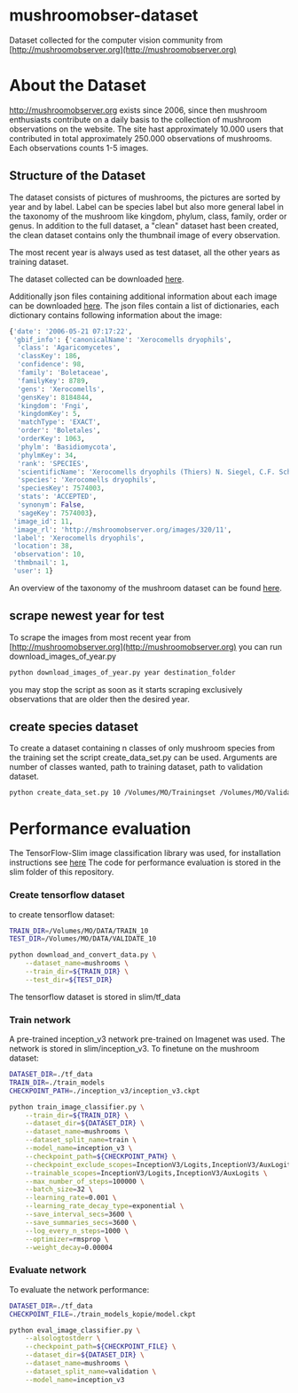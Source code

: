 # mushroomobser-dataset
Dataset collected for the computer vision community from [http://mushroomobserver.org](http://mushroomobserver.org)

# About the Dataset

http://mushroomobserver.org exists since 2006, since then mushroom enthusiasts contribute on a daily basis to the collection of mushroom observations on the website. The site hast approximately 10.000 users that contributed in total approximately 250.000 observations of mushrooms. Each observations counts 1-5 images. 

## Structure of the Dataset
The dataset consists of pictures of mushrooms, the pictures are sorted by year and by label. Label can be species label but also more general label in the taxonomy of the mushroom like kingdom, phylum, class, family, order or genus. 
In addition to the full dataset, a "clean" dataset hast been created, the clean dataset contains only the thumbnail image of every observation.

The most recent year is always used as test dataset, all the other years as training dataset.

The dataset collected can be downloaded [here](https://www.google.com).

Additionally json files containing additional information about each image can be downloaded [here](https://www.google.com). The json files contain a list of dictionaries, each dictionary contains following information about the image:
```python
{'date': '2006-05-21 07:17:22',
 'gbif_info': {'canonicalName': 'Xerocomells dryophils',
  'class': 'Agaricomycetes',
  'classKey': 186,
  'confidence': 98,
  'family': 'Boletaceae',
  'familyKey': 8789,
  'gens': 'Xerocomells',
  'gensKey': 8184844,
  'kingdom': 'Fngi',
  'kingdomKey': 5,
  'matchType': 'EXACT',
  'order': 'Boletales',
  'orderKey': 1063,
  'phylm': 'Basidiomycota',
  'phylmKey': 34,
  'rank': 'SPECIES',
  'scientificName': 'Xerocomells dryophils (Thiers) N. Siegel, C.F. Schwarz & J.L. Frank, 2014',
  'species': 'Xerocomells dryophils',
  'speciesKey': 7574003,
  'stats': 'ACCEPTED',
  'synonym': False,
  'sageKey': 7574003},
 'image_id': 11,
 'image_rl': 'http://mshroomobserver.org/images/320/11',
 'label': 'Xerocomells dryophils',
 'location': 38,
 'observation': 10,
 'thmbnail': 1,
 'user': 1}
```

An overview of the taxonomy of the mushroom dataset can be found [here](https://www.google.com).

## scrape newest year for test
To scrape the images from most recent year from [http://mushroomobserver.org](http://mushroomobserver.org) you can run download_images_of_year.py
```bash
python download_images_of_year.py year destination_folder
```
you may stop the script as soon as it starts scraping exclusively observations that are older then the desired year.

## create species dataset 

To create a dataset containing n classes of only mushroom species from the training set the script create_data_set.py can be used. Arguments are number of classes wanted, path to training dataset, path to validation dataset.
```bash
python create_data_set.py 10 /Volumes/MO/Trainingset /Volumes/MO/Validationset
```

# Performance evaluation
The TensorFlow-Slim image classification library was used, for installation instructions see [here](https://github.com/tensorflow/models/tree/master/slim)
The code for performance evaluation is stored in the slim folder of this repository. 

### Create tensorflow dataset
to create tensorflow dataset:
```bash
TRAIN_DIR=/Volumes/MO/DATA/TRAIN_10
TEST_DIR=/Volumes/MO/DATA/VALIDATE_10

python download_and_convert_data.py \
    --dataset_name=mushrooms \
    --train_dir=${TRAIN_DIR} \
    --test_dir=${TEST_DIR}
```
The tensorflow dataset is stored in slim/tf_data

### Train network

A pre-trained inception_v3 network pre-trained on Imagenet was used. The network is stored in slim/inception_v3. To finetune on the mushroom dataset:

```bash
DATASET_DIR=./tf_data
TRAIN_DIR=./train_models
CHECKPOINT_PATH=./inception_v3/inception_v3.ckpt

python train_image_classifier.py \
    --train_dir=${TRAIN_DIR} \
    --dataset_dir=${DATASET_DIR} \
    --dataset_name=mushrooms \
    --dataset_split_name=train \
    --model_name=inception_v3 \
    --checkpoint_path=${CHECKPOINT_PATH} \
    --checkpoint_exclude_scopes=InceptionV3/Logits,InceptionV3/AuxLogits \
    --trainable_scopes=InceptionV3/Logits,InceptionV3/AuxLogits \
    --max_number_of_steps=100000 \
  	--batch_size=32 \
  	--learning_rate=0.001 \
  	--learning_rate_decay_type=exponential \
  	--save_interval_secs=3600 \
  	--save_summaries_secs=3600 \
  	--log_every_n_steps=1000 \
  	--optimizer=rmsprop \
 	--weight_decay=0.00004
``` 


### Evaluate network
To evaluate the network performance:
```bash
DATASET_DIR=./tf_data
CHECKPOINT_FILE=./train_models_kopie/model.ckpt

python eval_image_classifier.py \
	--alsologtostderr \
	--checkpoint_path=${CHECKPOINT_FILE} \
	--dataset_dir=${DATASET_DIR} \
	--dataset_name=mushrooms \
	--dataset_split_name=validation \
	--model_name=inception_v3
```
